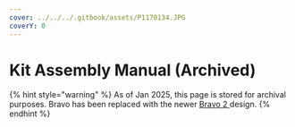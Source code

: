 ```yaml
---
cover: ../../../.gitbook/assets/P1170134.JPG
coverY: 0
---
```


# Kit Assembly Manual (Archived)

{% hint style="warning" %}
As of Jan 2025, this page is stored for archival purposes. Bravo has been replaced with the newer [Bravo 2 ](../../bravo-v2/)design.
{% endhint %}
